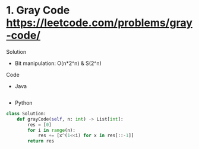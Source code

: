 # 1. Gray Code https://leetcode.com/problems/gray-code/

Solution

- Bit manipulation: O(n*2^n) & S(2^n)

Code

- Java

```java

```

- Python

```python
class Solution:
    def grayCode(self, n: int) -> List[int]:
        res = [0]
        for i in range(n):
            res += [x^(1<<i) for x in res[::-1]]
        return res
```